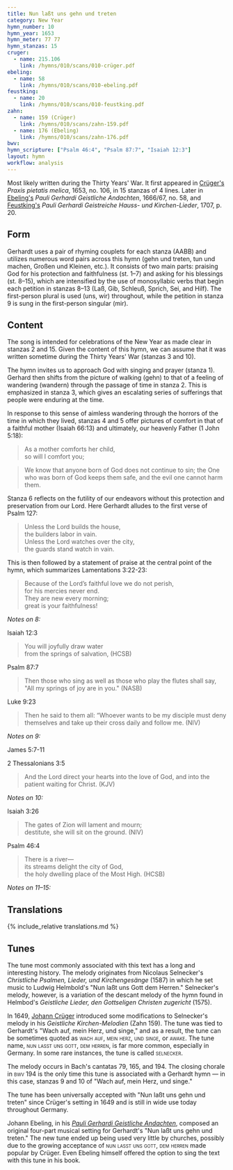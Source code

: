 ```yaml
---
title: Nun laßt uns gehn und treten
category: New Year
hymn_number: 10
hymn_year: 1653
hymn_meter: 77 77
hymn_stanzas: 15
cruger:
  - name: 215.106
    link: /hymns/010/scans/010-crüger.pdf
ebeling:
  - name: 58
    link: /hymns/010/scans/010-ebeling.pdf
feustking:
  - name: 20
    link: /hymns/010/scans/010-feustking.pdf
zahn:
  - name: 159 (Crüger)
    link: /hymns/010/scans/zahn-159.pdf
  - name: 176 (Ebeling)
    link: /hymns/010/scans/zahn-176.pdf
bwv: 
hymn_scripture: ["Psalm 46:4", "Psalm 87:7", "Isaiah 12:3"]
layout: hymn
workflow: analysis
---
```

Most likely written during the Thirty Years' War. It first appeared in [Crüger's](/authors/crüger) *Praxis pietatis melica*, 1653, no. 106, in 15 stanzas of 4 lines. Later in [Ebeling's](/authors/ebeling) *Pauli Gerhardi Geistliche Andachten*, 1666/67, no. 58, and [Feustking's](/authors/feustking) *Pauli Gerhardi Geistreiche Hauss- und Kirchen-Lieder*, 1707, p. 20.

## Form 

Gerhardt uses a pair of rhyming couplets for each stanza (AABB) and utilizes numerous word pairs across this hymn (gehn und treten, tun und machen, Großen und Kleinen, etc.). It consists of two main parts: praising God for his protection and faithfulness (st. 1–7) and asking for his blessings (st. 8–15), which are intensified by the use of monosyllabic verbs that begin each petition in stanzas 8–13 (Laß, Gib, Schleuß, Sprich, Sei, and Hilf). The first-person plural is used (uns, wir) throughout, while the petition in stanza 9 is sung in the first-person singular (mir).

## Content

The song is intended for celebrations of the New Year as made clear in stanzas 2 and 15. Given the content of this hymn, we can assume that it was written sometime during the Thirty Years' War (stanzas 3 and 10).

The hymn invites us to approach God with singing and prayer (stanza 1). Gerhard then shifts from the picture of walking (gehn) to that of a feeling of wandering (wandern) through the passage of time in stanza 2. This is emphasized in stanza 3, which gives an escalating series of sufferings that people were enduring at the time.

In response to this sense of aimless wandering through the horrors of the time in which they lived, stanzas 4 and 5 offer pictures of comfort in that of a faithful mother (Isaiah 66:13) and ultimately, our heavenly Father (1 John 5:18):

> As a mother comforts her child,  
> so will I comfort you;

> We know that anyone born of God does not continue to sin; the One who was born of God keeps them safe, and the evil one cannot harm them.

Stanza 6 reflects on the futility of our endeavors without this protection and preservation from our Lord. Here Gerhardt alludes to the first verse of Psalm 127: 

> Unless the Lord builds the house,  
> the builders labor in vain.  
> Unless the Lord watches over the city,  
> the guards stand watch in vain.

This is then followed by a statement of praise at the central point of the hymn, which summarizes Lamentations 3:22-23:

> Because of the Lord’s faithful love we do not perish,  
> for his mercies never end.  
> They are new every morning;  
> great is your faithfulness!

*Notes on 8:* 

Isaiah 12:3

> You will joyfully draw water  
> from the springs of salvation, (HCSB)

Psalm 87:7

> Then those who sing as well as those who play the flutes shall say, "All my springs of joy are in you." (NASB)

Luke 9:23

> Then he said to them all: “Whoever wants to be my disciple must deny themselves and take up their cross daily and follow me. (NIV)

*Notes on 9:* 

James 5:7-11

2 Thessalonians 3:5

> And the Lord direct your hearts into the love of God, and into the patient waiting for Christ. (KJV)

*Notes on 10:*

Isaiah 3:26

> The gates of Zion will lament and mourn;  
> destitute, she will sit on the ground. (NIV)

Psalm 46:4

> There is a river—  
> its streams delight the city of God,  
> the holy dwelling place of the Most High. (HCSB)

*Notes on 11–15:*

## Translations

{% include_relative translations.md %}

## Tunes

The tune most commonly associated with this text has a long and interesting history. The melody originates from Nicolaus Selnecker's *Christliche Psalmen, Lieder, und Kirchengesänge* (1587) in which he set music to Ludwig Helmbold's "Nun laßt uns Gott dem Herren." Selnecker's melody, however, is a variation of the descant melody of the hymn found in Helmbod's *Geistliche Lieder, den Gottseligen Christen zugericht* (1575). 

In 1649, [Johann Crüger](/authors/crüger) introduced some modifications to Selnecker's melody in his *Geistliche Kirchen-Melodien* (Zahn 159). The tune was tied to Gerhardt's "Wach auf, mein Herz, und singe," and as a result, the tune can be sometimes quoted as <span style="font-variant:small-caps;">wach auf, mein herz, und singe</span>, or <span style="font-variant:small-caps;">awake</span>. The tune name, <span style="font-variant:small-caps;">nun lasst uns gott, dem herren</span>, is far more common, especially in Germany. In some rare instances, the tune is called <span style="font-variant:small-caps;">selnecker</span>.

The melody occurs in Bach's cantatas 79, 165, and 194. The closing chorale in <span style="font-variant:small-caps;">bwv 194</span> is the only time this tune is associated with a Gerhardt hymn — in this case, stanzas 9 and 10 of "Wach auf, mein Herz, und singe."

The tune has been universally accepted with "Nun laßt uns gehn und treten" since Crüger's setting in 1649 and is still in wide use today throughout Germany.

Johann Ebeling, in his [*Pauli Gerhardi Geistliche Andachten*](/sources/pauli_gerhardi), composed an original four-part musical setting for Gerhardt's "Nun laßt uns gehn und treten." The new tune ended up being used very little by churches, possibly due to the growing acceptance of <span style="font-variant:small-caps;">nun lasst uns gott, dem herren</span> made popular by Crüger. Even Ebeling himself offered the option to sing the text with this tune in his book.